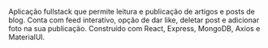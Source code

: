 Aplicação fullstack que permite leitura e publicação de artigos e posts de blog. Conta com feed interativo, opção de dar like, deletar post e adicionar foto na sua publicação.
Construído com React, Express, MongoDB, Axios e MaterialUI.
